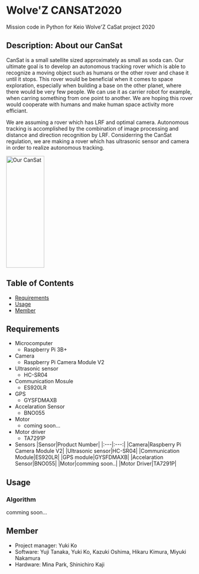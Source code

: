 # Wolve'Z CANSAT2020
Mission code in Python for Keio Wolve'Z CaSat project 2020

## Description: About our CanSat
  CanSat is a small satellite sized approximately as small as soda can.
  Our ultimate goal is to develop an autonomous tracking rover which is able to recognize a moving object such as humans or the other rover and chase it until it stops. This rover would be beneficial when it comes to space exploration, especially when building a base on the other planet, where there would be very few people. We can use it as carrier robot for example, when carring something from one point to another. We are hoping this rover would cooperate with humans and make human space activity more efficiant.
  
  We are assuming a rover which has LRF and optimal camera. Autonomous tracking is accomplished by the combination of image processing and distance and direction recognition by LRF. Considerring the CanSat regulation, we are making a rover which has ultrasonic sensor and camera in order to realize autonomous tracking.

<div align="left">
<img src="https://user-images.githubusercontent.com/57528969/90110593-6fd8ee80-dd88-11ea-88c2-6b1f03e266d6.png" width="45%" height='300' title="Our CanSat">
</div>

## Table of Contents
- [Requirements](#Requirements)
- [Usage](#usage)
- [Member](#Member)

## Requirements
- Microcomputer
  - Raspberry Pi 3B+
- Camera
  - Raspberry Pi Camera Module V2
- Ultrasonic sensor
  - HC-SR04
- Communication Mosule
  - ES920LR
- GPS
  - GYSFDMAXB
- Accelaration Sensor
  - BNO055
- Motor
  - coming soon...
- Motor driver
  - TA7291P
- Sensors
|Sensor|Product Number|
|:---|:---:|
|Camera|Raspberry Pi Camera Module V2|
|Ultrasonic sensor|HC-SR04|
|Communication Module|ES920LR|
|GPS module|GYSFDMAXB|
|Accelaration Sensor|BNO055|
|Motor|comming soon..|
|Motor Driver|TA7291P|

## Usage
### Algorithm
comming soon... 

## Member
- Project manager: 
  Yuki Ko
- Software: 
  Yuji Tanaka, Yuki Ko, Kazuki Oshima, Hikaru Kimura, Miyuki Nakamura
- Hardware: 
  Mina Park, Shinichiro Kaji

